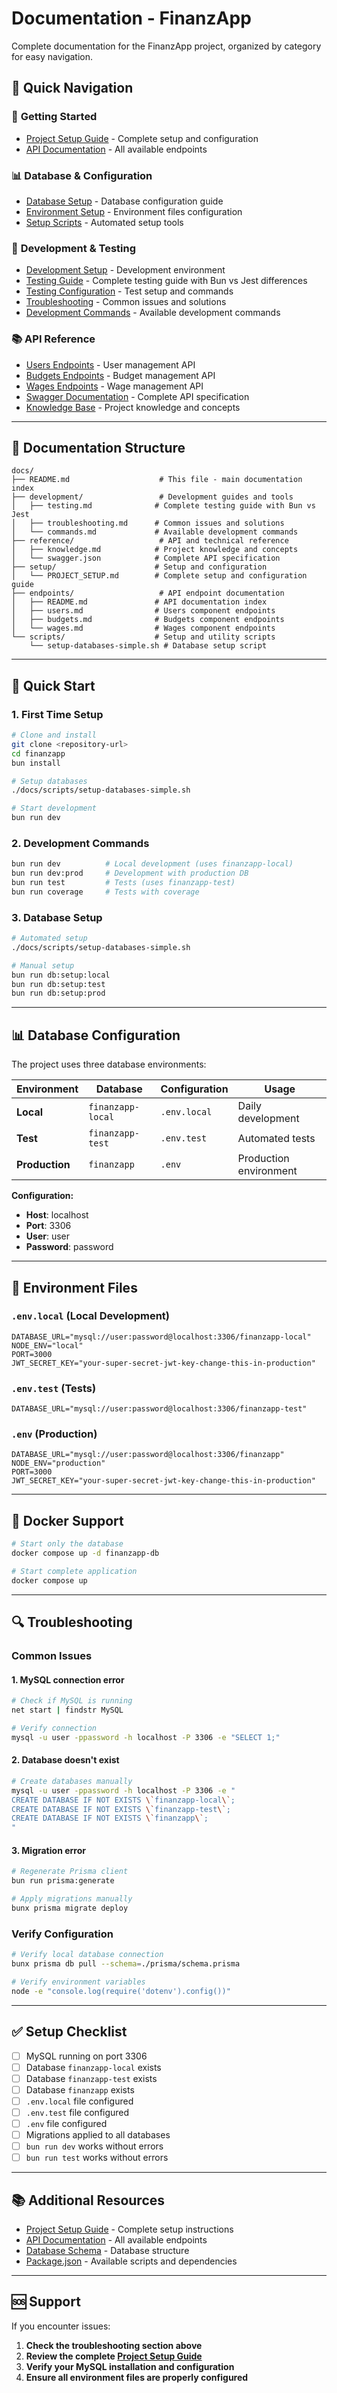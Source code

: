 # Documentation - FinanzApp

Complete documentation for the FinanzApp project, organized by category for easy navigation.

## 🎯 Quick Navigation

### 🚀 **Getting Started**

- [Project Setup Guide](./setup/PROJECT_SETUP.md) - Complete setup and configuration
- [API Documentation](./endpoints/) - All available endpoints

### 📊 **Database & Configuration**

- [Database Setup](./setup/PROJECT_SETUP.md#-database-configuration) - Database configuration guide
- [Environment Setup](./setup/PROJECT_SETUP.md#-environment-setup) - Environment files configuration
- [Setup Scripts](./scripts/) - Automated setup tools

### 🔧 **Development & Testing**

- [Development Setup](./setup/PROJECT_SETUP.md#-development-setup) - Development environment
- [Testing Guide](./development/testing.md) - Complete testing guide with Bun vs Jest differences
- [Testing Configuration](./setup/PROJECT_SETUP.md#-testing-configuration) - Test setup and commands
- [Troubleshooting](./development/troubleshooting.md) - Common issues and solutions
- [Development Commands](./development/commands.md) - Available development commands

### 📚 **API Reference**

- [Users Endpoints](./endpoints/users.md) - User management API
- [Budgets Endpoints](./endpoints/budgets.md) - Budget management API
- [Wages Endpoints](./endpoints/wages.md) - Wage management API
- [Swagger Documentation](./reference/swagger.json) - Complete API specification
- [Knowledge Base](./reference/knowledge.md) - Project knowledge and concepts

---

## 📁 Documentation Structure

```
docs/
├── README.md                    # This file - main documentation index
├── development/                 # Development guides and tools
│   ├── testing.md              # Complete testing guide with Bun vs Jest
│   ├── troubleshooting.md      # Common issues and solutions
│   └── commands.md             # Available development commands
├── reference/                   # API and technical reference
│   ├── knowledge.md            # Project knowledge and concepts
│   └── swagger.json            # Complete API specification
├── setup/                      # Setup and configuration
│   └── PROJECT_SETUP.md        # Complete setup and configuration guide
├── endpoints/                   # API endpoint documentation
│   ├── README.md               # API documentation index
│   ├── users.md                # Users component endpoints
│   ├── budgets.md              # Budgets component endpoints
│   └── wages.md                # Wages component endpoints
└── scripts/                    # Setup and utility scripts
    └── setup-databases-simple.sh # Database setup script
```

---

## 🚀 Quick Start

### 1. First Time Setup

```bash
# Clone and install
git clone <repository-url>
cd finanzapp
bun install

# Setup databases
./docs/scripts/setup-databases-simple.sh

# Start development
bun run dev
```

### 2. Development Commands

```bash
bun run dev          # Local development (uses finanzapp-local)
bun run dev:prod     # Development with production DB
bun run test         # Tests (uses finanzapp-test)
bun run coverage     # Tests with coverage
```

### 3. Database Setup

```bash
# Automated setup
./docs/scripts/setup-databases-simple.sh

# Manual setup
bun run db:setup:local
bun run db:setup:test
bun run db:setup:prod
```

---

## 📊 Database Configuration

The project uses three database environments:

| Environment    | Database          | Configuration | Usage                  |
| -------------- | ----------------- | ------------- | ---------------------- |
| **Local**      | `finanzapp-local` | `.env.local`  | Daily development      |
| **Test**       | `finanzapp-test`  | `.env.test`   | Automated tests        |
| **Production** | `finanzapp`       | `.env`        | Production environment |

**Configuration:**

- **Host**: localhost
- **Port**: 3306
- **User**: user
- **Password**: password

---

## 🔧 Environment Files

### `.env.local` (Local Development)

```env
DATABASE_URL="mysql://user:password@localhost:3306/finanzapp-local"
NODE_ENV="local"
PORT=3000
JWT_SECRET_KEY="your-super-secret-jwt-key-change-this-in-production"
```

### `.env.test` (Tests)

```env
DATABASE_URL="mysql://user:password@localhost:3306/finanzapp-test"
```

### `.env` (Production)

```env
DATABASE_URL="mysql://user:password@localhost:3306/finanzapp"
NODE_ENV="production"
PORT=3000
JWT_SECRET_KEY="your-super-secret-jwt-key-change-this-in-production"
```

---

## 🐳 Docker Support

```bash
# Start only the database
docker compose up -d finanzapp-db

# Start complete application
docker compose up
```

---

## 🔍 Troubleshooting

### Common Issues

#### 1. MySQL connection error

```bash
# Check if MySQL is running
net start | findstr MySQL

# Verify connection
mysql -u user -ppassword -h localhost -P 3306 -e "SELECT 1;"
```

#### 2. Database doesn't exist

```bash
# Create databases manually
mysql -u user -ppassword -h localhost -P 3306 -e "
CREATE DATABASE IF NOT EXISTS \`finanzapp-local\`;
CREATE DATABASE IF NOT EXISTS \`finanzapp-test\`;
CREATE DATABASE IF NOT EXISTS \`finanzapp\`;
"
```

#### 3. Migration error

```bash
# Regenerate Prisma client
bun run prisma:generate

# Apply migrations manually
bunx prisma migrate deploy
```

### Verify Configuration

```bash
# Verify local database connection
bunx prisma db pull --schema=./prisma/schema.prisma

# Verify environment variables
node -e "console.log(require('dotenv').config())"
```

---

## ✅ Setup Checklist

- [ ] MySQL running on port 3306
- [ ] Database `finanzapp-local` exists
- [ ] Database `finanzapp-test` exists
- [ ] Database `finanzapp` exists
- [ ] `.env.local` file configured
- [ ] `.env.test` file configured
- [ ] `.env` file configured
- [ ] Migrations applied to all databases
- [ ] `bun run dev` works without errors
- [ ] `bun run test` works without errors

---

## 📚 Additional Resources

- [Project Setup Guide](./setup/PROJECT_SETUP.md) - Complete setup instructions
- [API Documentation](./endpoints/) - All available endpoints
- [Database Schema](../prisma/schema.prisma) - Database structure
- [Package.json](../package.json) - Available scripts and dependencies

---

## 🆘 Support

If you encounter issues:

1. **Check the troubleshooting section above**
2. **Review the complete [Project Setup Guide](./setup/PROJECT_SETUP.md)**
3. **Verify your MySQL installation and configuration**
4. **Ensure all environment files are properly configured**

